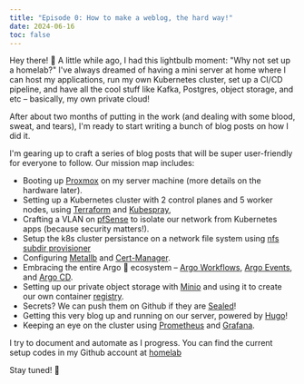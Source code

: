 ```yaml
---
title: "Episode 0: How to make a weblog, the hard way!"
date: 2024-06-16
toc: false
---
```


Hey there! 👋 A little while ago, I had this lightbulb moment: "Why not set up a homelab?"
I've always dreamed of having a mini server at home where I can host my applications,
run my own Kubernetes cluster, set up a CI/CD pipeline, and have all the cool stuff like Kafka, Postgres,
object storage, and etc – basically, my own private cloud!

After about two months of putting in the work (and dealing with some blood, sweat, and tears),
I'm ready to start writing a bunch of blog posts on how I did it.

I'm gearing up to craft a series of blog posts that will be super user-friendly for everyone to follow. Our mission map includes:

- Booting up [Proxmox](https://www.proxmox.com/en/proxmox-virtual-environment/overview) on my server machine (more details on the hardware later).
- Setting up a Kubernetes cluster with 2 control planes and 5 worker nodes, using [Terraform](https://www.terraform.io/) and [Kubespray](https://kubespray.io/),
- Crafting a VLAN on [pfSense](https://www.pfsense.org/) to isolate our network from Kubernetes apps (because security matters!).
- Setup the k8s cluster persistance on a network file system using [nfs subdir provisioner](https://github.com/kubernetes-sigs/nfs-subdir-external-provisioner)
- Configuring [Metallb](https://metallb.io/) and [Cert-Manager](https://cert-manager.io/).
- Embracing the entire Argo :octopus: ecosystem – [Argo Workflows](https://argoproj.github.io/workflows/), [Argo Events](https://argoproj.github.io/events/), and [Argo CD](https://argoproj.github.io/cd/).
- Setting up our private object storage with [Minio](https://min.io/) and using it to create our own container [registry](https://hub.docker.com/_/registry).
- Secrets? We can push them on Github if they are [Sealed](https://github.com/bitnami-labs/sealed-secrets)!
- Getting this very blog up and running on our server, powered by [Hugo](https://gohugo.io/)!
- Keeping an eye on the cluster using [Prometheus](https://prometheus.io/) and [Grafana](https://grafana.com/).

I try to document and automate as I progress. You can find the current setup codes in my Github account at [homelab](https://github.com/Cih2001/homelab)

Stay tuned! 🚀
